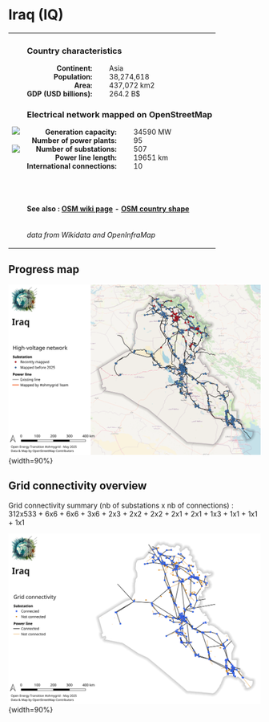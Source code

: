# Iraq (IQ)

<table width="90%">
<tr>
<td>
<img src="https://upload.wikimedia.org/wikipedia/commons/f/f6/Flag_of_Iraq.svg" width="250">
<br><br>
<img src="https://upload.wikimedia.org/wikipedia/commons/7/76/Iraq_%28orthographic-projection%29.svg" width="250"></td>
<td>
<h3>Country characteristics</h3>
<div style="display: inline-block;text-align:right;margin-right:30px;font-weight: bold;">
Continent:<br>Population:<br>Area:<br>GDP (USD billions):
</div>
<div style="display: inline-block;">
Asia<br>38,274,618<br>437,072 km2<br>264.2 B$
</div>
<h3>Electrical network mapped on OpenStreetMap</h3>
<div style="display: inline-block;text-align:right;margin-right:30px;font-weight: bold;">Generation capacity:<br>
Number of power plants:<br>
Number of substations:<br>
Power line length:<br>
International connections:<br>
</div>
<div style="display: inline-block;">34590 MW<br>
95<br>
507<br>
19651 km<br>
10<br>
</div>

<br><br><h4>See also :
<a href="https://wiki.openstreetmap.org/wiki/Power_networks/Iraq" target="_blank">OSM wiki page</a> -
<a href="https://openstreetmap.org/relation/304934" target="_blank">OSM country shape</a>
</h4>

<br><i>data from Wikidata and OpenInfraMap</i>
</td>
</tr>
</table>


## Progress map

![Map](../images/maps_countries/IQ/high-voltage-network.png){width=90%}



## Grid connectivity overview

Grid connectivity summary (nb of substations x nb of connections) :<br>312x533 + 6x6 + 6x6 + 3x6 + 2x3 + 2x2 + 2x2 + 2x1 + 2x1 + 1x3 + 1x1 + 1x1 + 1x1

![Map](../images/maps_countries/IQ/grid-connectivity.png){width=90%}

